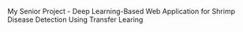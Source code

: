 My Senior Project - Deep Learning-Based Web Application for Shrimp Disease Detection Using Transfer Learing
